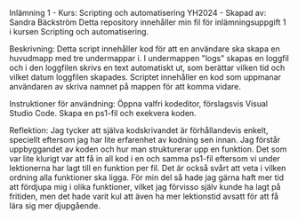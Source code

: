 Inlämning 1 - Kurs: Scripting och automatisering YH2024 - Skapad av: Sandra Bäckström Detta repository innehåller min fil för inlämningsuppgift 1 i kursen Scripting och automatisering.

Beskrivning: Detta script innehåller kod för att en användare ska skapa en huvudmapp med tre undermappar i. I undermappen "logs" skapas en loggfil och i den loggfilen skrivs en text automatiskt ut, som berättar 
vilken tid och vilket datum loggfilen skapades. Scriptet innehåller en kod som uppmanar användaren av skriva namnet på mappen för att komma vidare. 

Instruktioner för användning: Öppna valfri kodeditor, förslagsvis Visual Studio Code. Skapa en ps1-fil och exekvera koden.

Reflektion: Jag tycker att själva kodskrivandet är förhållandevis enkelt, speciellt eftersom jag har lite erfarenhet av kodning sen innan. Jag förstår uppbyggandet av koden och hur man strukturerar upp en funktion. 
Det som var lite klurigt var att få in all kod i en och samma ps1-fil eftersom vi under lektionerna har lagt till en funktion per fil. Det är också svårt att veta i vilken ordning alla funktioner ska ligga. 
För min del så hade jag gärna haft mer tid att fördjupa mig i olika funktioner, vilket jag förvisso själv kunde ha lagt på fritiden, men det hade varit kul att även ha mer lektionstid avsatt för att få lära sig
mer djupgående.
